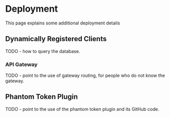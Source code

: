 # Deployment

This page explains some additional deployment details

## Dynamically Registered Clients

TODO - how to query the database.

### API Gateway

TODO - point to the use of gateway routing, for people who do not know the gateway.

## Phantom Token Plugin

TODO - point to the use of the phantom token plugin and its GitHub code.
